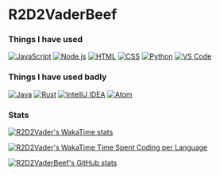 # R2D2VaderBeef

### Things I have used
[![JavaScript](https://img.shields.io/badge/-JavaScript-F7DF1E?style=for-the-badge&logoColor=black&logo=javascript)](https://)
[![Node.js](https://img.shields.io/badge/-Node.js-339933?style=for-the-badge&logoColor=white&logo=node.js)](https://)
[![HTML](https://img.shields.io/badge/-HTML-E34F26?style=for-the-badge&logoColor=white&logo=html5)](https://)
[![CSS](https://img.shields.io/badge/-CSS-1572B6?style=for-the-badge&logoColor=white&logo=css3)](https://)
[![Python](https://img.shields.io/badge/-Python-FFD43B?style=for-the-badge&logoColor=black&logo=python)](https://)
[![VS Code](https://img.shields.io/badge/-VS%20Code-007ACC?style=for-the-badge&logoColor=white&logo=visual-studio-code)](https://)

### Things I have used badly
[![Java](https://img.shields.io/badge/-Java-f89820?style=for-the-badge&logoColor=white&logo=openjdk)](https://)
[![Rust](https://img.shields.io/badge/-Rust-0b7261?style=for-the-badge&logoColor=white&logo=rust)](https://)
[![IntelliJ IDEA](https://img.shields.io/badge/-IntelliJ%20IDEA-AF1DF5?style=for-the-badge&logoColor=white&logo=intellij-idea)](https://)
[![Atom](https://img.shields.io/badge/-Atom-90b061?style=for-the-badge&logoColor=white&logo=atom)](https://)

### Stats
[![R2D2Vader's WakaTime stats](https://wakatime.com/badge/user/aec624ca-01c4-4e56-bd33-5a28357ffb29.svg?style=for-the-badge)](https://wakatime.com/@R2D2Vader)

[![R2D2Vader's WakaTime Time Spent Coding per Language](https://github-readme-stats.vercel.app/api/wakatime?username=r2d2vader&layout=compact&theme=highcontrast&range=all_time&custom_title=Time%20spent%20coding%20%28since%20March%202022%29)](https://wakatime.com/@R2D2Vader)

[![R2D2VaderBeef's GitHub stats](https://github-readme-stats.vercel.app/api?username=r2d2vaderbeef&show_icons=true&theme=highcontrast&count_private=true)](https://)
